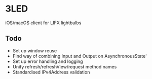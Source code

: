 # 3LED

iOS/macOS client for LIFX lightbulbs

## Todo

- Set up window reuse
- Find way of combining Input and Output on AsynchronousState'
- Set up error handling and logging
- Unify refresh/refreshView/request method names
- Standardised IPv4Address validation
